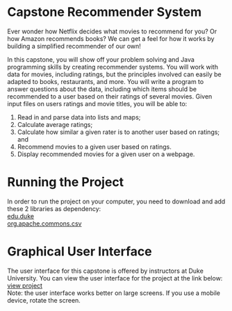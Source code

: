 # Capstone Recommender System
Ever wonder how Netflix decides what movies to recommend for you? Or how Amazon recommends books? We can get a feel for how it works by building a simplified recommender of our own!

In this capstone, you will show off your problem solving and Java programming skills by creating recommender systems. You will work with data for movies, including ratings, but the principles involved can easily be adapted to books, restaurants, and more. You will write a program to answer questions about the data, including which items should be recommended to a user based on their ratings of several movies. Given input files on users ratings and movie titles, you will be able to:

1. Read in and parse data into lists and maps;
2. Calculate average ratings;
3. Calculate how similar a given rater is to another user based on ratings; and
4. Recommend movies to a given user based on ratings. 
5. Display recommended movies for a given user on a webpage.

# Running the Project
In order to run the project on your computer, you need to download and add these 2 libraries as dependency:<br/>
[edu.duke](http://www.dukelearntoprogram.com/downloads/archives/courserajava.jar)<br/>
[org.apache.commons.csv](http://www.dukelearntoprogram.com/downloads/archives/apache-csv.jar)

# Graphical User Interface
The user interface for this capstone is offered by instructors at Duke University. You can view the user interface for the project at the link below:<br/>
[view project](http://www.dukelearntoprogram.com/capstone/recommender.php?id=v4nPk2xetsKQUq)<br/>
Note: the user interface works better on large screens. If you use a mobile device, rotate the screen.
